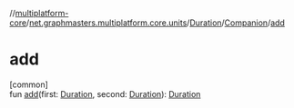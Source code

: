 //[multiplatform-core](../../../../index.md)/[net.graphmasters.multiplatform.core.units](../../index.md)/[Duration](../index.md)/[Companion](index.md)/[add](add.md)

# add

[common]\
fun [add](add.md)(first: [Duration](../index.md), second: [Duration](../index.md)): [Duration](../index.md)
